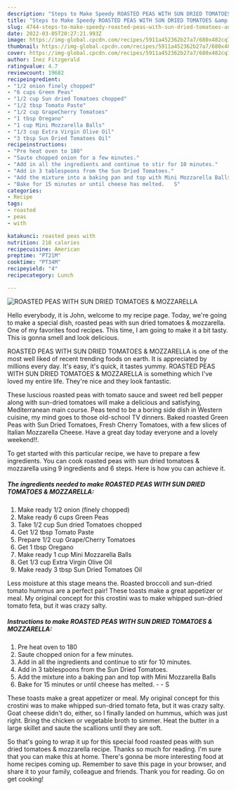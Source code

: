 ```yaml
---
description: "Steps to Make Speedy ROASTED PEAS WITH SUN DRIED TOMATOES &amp;amp; MOZZARELLA"
title: "Steps to Make Speedy ROASTED PEAS WITH SUN DRIED TOMATOES &amp;amp; MOZZARELLA"
slug: 4744-steps-to-make-speedy-roasted-peas-with-sun-dried-tomatoes-and-amp-mozzarella
date: 2022-03-05T20:27:21.993Z
image: https://img-global.cpcdn.com/recipes/5911a452362b27a7/680x482cq70/roasted-peas-with-sun-dried-tomatoes-mozzarella-recipe-main-photo.jpg
thumbnail: https://img-global.cpcdn.com/recipes/5911a452362b27a7/680x482cq70/roasted-peas-with-sun-dried-tomatoes-mozzarella-recipe-main-photo.jpg
cover: https://img-global.cpcdn.com/recipes/5911a452362b27a7/680x482cq70/roasted-peas-with-sun-dried-tomatoes-mozzarella-recipe-main-photo.jpg
author: Inez Fitzgerald
ratingvalue: 4.7
reviewcount: 19682
recipeingredient:
- "1/2 onion finely chopped"
- "6 cups Green Peas"
- "1/2 cup Sun dried Tomatoes chopped"
- "1/2 tbsp Tomato Paste"
- "1/2 cup GrapeCherry Tomatoes"
- "1 tbsp Oregano"
- "1 cup Mini Mozzarella Balls"
- "1/3 cup Extra Virgin Olive Oil"
- "3 tbsp Sun Dried Tomatoes Oil"
recipeinstructions:
- "Pre heat oven to 180"
- "Saute chopped onion for a few minutes."
- "Add in all the ingredients and continue to stir for 10 minutes."
- "Add in 3 tablespoons from the Sun Dried Tomatoes."
- "Add the mixture into a baking pan and top with Mini Mozzarella Balls"
- "Bake for 15 minutes or until cheese has melted.   S"
categories:
- Recipe
tags:
- roasted
- peas
- with

katakunci: roasted peas with 
nutrition: 218 calories
recipecuisine: American
preptime: "PT21M"
cooktime: "PT34M"
recipeyield: "4"
recipecategory: Lunch

---
```



![ROASTED PEAS WITH SUN DRIED TOMATOES &amp; MOZZARELLA](https://img-global.cpcdn.com/recipes/5911a452362b27a7/680x482cq70/roasted-peas-with-sun-dried-tomatoes-mozzarella-recipe-main-photo.jpg)

Hello everybody, it is John, welcome to my recipe page. Today, we're going to make a special dish, roasted peas with sun dried tomatoes &amp; mozzarella. One of my favorites food recipes. This time, I am going to make it a bit tasty. This is gonna smell and look delicious.

ROASTED PEAS WITH SUN DRIED TOMATOES &amp; MOZZARELLA is one of the most well liked of recent trending foods on earth. It is appreciated by millions every day. It's easy, it's quick, it tastes yummy. ROASTED PEAS WITH SUN DRIED TOMATOES &amp; MOZZARELLA is something which I've loved my entire life. They're nice and they look fantastic.

These luscious roasted peas with tomato sauce and sweet red bell pepper along with sun-dried tomatoes will make a delicious and satisfying, Mediterranean main course. Peas tend to be a boring side dish in Western cuisine, my mind goes to those old-school TV dinners. Baked roasted Green Peas with Sun Dried Tomatoes, Fresh Cherry Tomatoes, with a few slices of Italian Mozzarella Cheese. Have a great day today everyone and a lovely weekend!!.


To get started with this particular recipe, we have to prepare a few ingredients. You can cook roasted peas with sun dried tomatoes &amp; mozzarella using 9 ingredients and 6 steps. Here is how you can achieve it.

<!--inarticleads1-->

##### The ingredients needed to make ROASTED PEAS WITH SUN DRIED TOMATOES &amp; MOZZARELLA:

1. Make ready 1/2 onion (finely chopped)
1. Make ready 6 cups Green Peas
1. Take 1/2 cup Sun dried Tomatoes chopped
1. Get 1/2 tbsp Tomato Paste
1. Prepare 1/2 cup Grape/Cherry Tomatoes
1. Get 1 tbsp Oregano
1. Make ready 1 cup Mini Mozzarella Balls
1. Get 1/3 cup Extra Virgin Olive Oil
1. Make ready 3 tbsp Sun Dried Tomatoes Oil


Less moisture at this stage means the. Roasted broccoli and sun-dried tomato hummus are a perfect pair! These toasts make a great appetizer or meal. My original concept for this crostini was to make whipped sun-dried tomato feta, but it was crazy salty. 

<!--inarticleads2-->

##### Instructions to make ROASTED PEAS WITH SUN DRIED TOMATOES &amp; MOZZARELLA:

1. Pre heat oven to 180
1. Saute chopped onion for a few minutes.
1. Add in all the ingredients and continue to stir for 10 minutes.
1. Add in 3 tablespoons from the Sun Dried Tomatoes.
1. Add the mixture into a baking pan and top with Mini Mozzarella Balls
1. Bake for 15 minutes or until cheese has melted. -  -  S


These toasts make a great appetizer or meal. My original concept for this crostini was to make whipped sun-dried tomato feta, but it was crazy salty. Goat cheese didn&#39;t do, either, so I finally landed on hummus, which was just right. Bring the chicken or vegetable broth to simmer. Heat the butter in a large skillet and saute the scallions until they are soft. 

So that's going to wrap it up for this special food roasted peas with sun dried tomatoes &amp; mozzarella recipe. Thanks so much for reading. I'm sure that you can make this at home. There's gonna be more interesting food at home recipes coming up. Remember to save this page in your browser, and share it to your family, colleague and friends. Thank you for reading. Go on get cooking!
